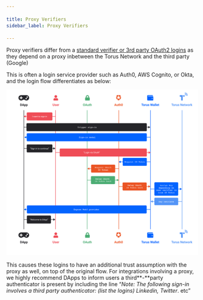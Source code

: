 ```yaml
---

title: Proxy Verifiers
sidebar_label: Proxy Verifiers

---
```



Proxy verifiers differ from a [standard verifier or 3rd party OAuth2 logins](logins-key-assignments-and-retrievals.md) as they depend on a proxy inbetween the Torus Network and the third party \(Google\)

This is often a login service provider such as Auth0, AWS Cognito, or Okta, and the login flow differentiates as below:

![End-to-end flow that occurs with Torus Login complemented with Auth0 as a proxy.](../../static/assets/sign-in-with-auth0-1-.png)

This causes these logins to have an additional trust assumption with the proxy as well, on top of the original flow. For integrations involving a proxy, we highly recommend DApps to inform users a third**-**party authenticator is present by including the line “_Note: The following sign-in involves a third party authenticator: \(list the logins\) Linkedin, Twitter_. etc”

